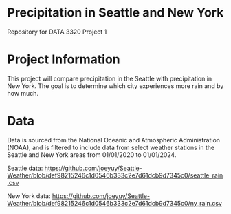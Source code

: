 # Precipitation in Seattle and New York
Repository for DATA 3320 Project 1

# Project Information
This project will compare precipitation in the Seattle with precipitation in New York. The goal is to determine which city experiences more rain and by how much.

# Data
Data is sourced from the National Oceanic and Atmospheric Administration (NOAA), and is filtered to include data from select weather stations in the Seattle and New York areas from 01/01/2020 to 01/01/2024.


Seattle data: https://github.com/joeyuy/Seattle-Weather/blob/def98215246c1d0546b333c2e7d61dcb9d7345c0/seattle_rain.csv

New York data: https://github.com/joeyuy/Seattle-Weather/blob/def98215246c1d0546b333c2e7d61dcb9d7345c0/ny_rain.csv
